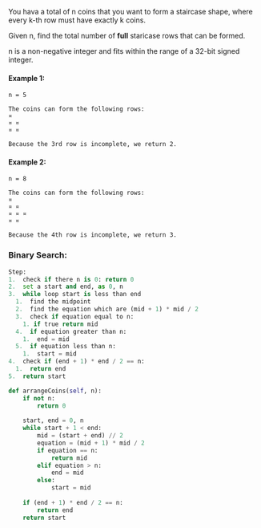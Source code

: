 You hava a total of n coins that you want to form a staircase shape, where every k-th row must have exactly k coins.

Given n, find the total number of <strong>full</strong> staricase rows that can be formed.

n is a non-negative integer and fits within the range of a 32-bit signed integer.

#### Example 1:
```
n = 5

The coins can form the following rows:
¤
¤ ¤
¤ ¤

Because the 3rd row is incomplete, we return 2.
```

#### Example 2:
```
n = 8

The coins can form the following rows:
¤
¤ ¤
¤ ¤ ¤
¤ ¤

Because the 4th row is incomplete, we return 3.
```

### Binary Search:
```python
Step:
1.  check if there n is 0: return 0
2.  set a start and end, as 0, n
3.  while loop start is less than end
  1.  find the midpoint
  2.  find the equation which are (mid + 1) * mid / 2
  3.  check if equation equal to n:
    1. if true return mid
  4.  if equation greater than n:
    1.  end = mid
  5.  if equation less than n:
    1.  start = mid
4.  check if (end + 1) * end / 2 == n:
  1.  return end
5.  return start

def arrangeCoins(self, n):
    if not n:
        return 0
    
    start, end = 0, n
    while start + 1 < end:
        mid = (start + end) // 2
        equation = (mid + 1) * mid / 2
        if equation == n:
            return mid
        elif equation > n:
            end = mid
        else:
            start = mid
    
    if (end + 1) * end / 2 == n:
        return end
    return start
```
